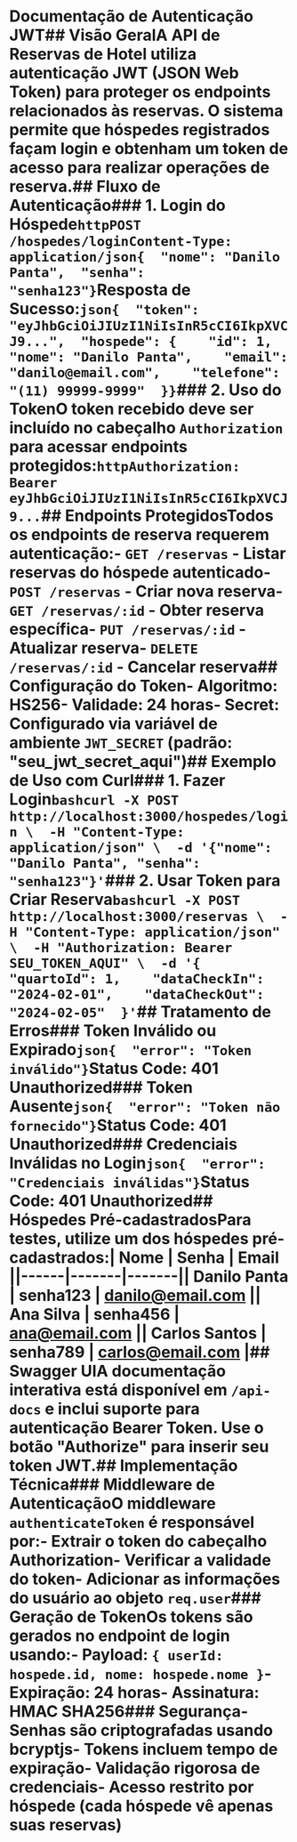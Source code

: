 # Documentação de Autenticação JWT## Visão GeralA API de Reservas de Hotel utiliza autenticação JWT (JSON Web Token) para proteger os endpoints relacionados às reservas. O sistema permite que hóspedes registrados façam login e obtenham um token de acesso para realizar operações de reserva.## Fluxo de Autenticação### 1. Login do Hóspede```httpPOST /hospedes/loginContent-Type: application/json{  "nome": "Danilo Panta",  "senha": "senha123"}```**Resposta de Sucesso:**```json{  "token": "eyJhbGciOiJIUzI1NiIsInR5cCI6IkpXVCJ9...",  "hospede": {    "id": 1,    "nome": "Danilo Panta",    "email": "danilo@email.com",    "telefone": "(11) 99999-9999"  }}```### 2. Uso do TokenO token recebido deve ser incluído no cabeçalho `Authorization` para acessar endpoints protegidos:```httpAuthorization: Bearer eyJhbGciOiJIUzI1NiIsInR5cCI6IkpXVCJ9...```## Endpoints ProtegidosTodos os endpoints de reserva requerem autenticação:- `GET /reservas` - Listar reservas do hóspede autenticado- `POST /reservas` - Criar nova reserva- `GET /reservas/:id` - Obter reserva específica- `PUT /reservas/:id` - Atualizar reserva- `DELETE /reservas/:id` - Cancelar reserva## Configuração do Token- **Algoritmo**: HS256- **Validade**: 24 horas- **Secret**: Configurado via variável de ambiente `JWT_SECRET` (padrão: "seu_jwt_secret_aqui")## Exemplo de Uso com Curl### 1. Fazer Login```bashcurl -X POST http://localhost:3000/hospedes/login \  -H "Content-Type: application/json" \  -d '{"nome": "Danilo Panta", "senha": "senha123"}'```### 2. Usar Token para Criar Reserva```bashcurl -X POST http://localhost:3000/reservas \  -H "Content-Type: application/json" \  -H "Authorization: Bearer SEU_TOKEN_AQUI" \  -d '{    "quartoId": 1,    "dataCheckIn": "2024-02-01",    "dataCheckOut": "2024-02-05"  }'```## Tratamento de Erros### Token Inválido ou Expirado```json{  "error": "Token inválido"}```**Status Code**: 401 Unauthorized### Token Ausente```json{  "error": "Token não fornecido"}```**Status Code**: 401 Unauthorized### Credenciais Inválidas no Login```json{  "error": "Credenciais inválidas"}```**Status Code**: 401 Unauthorized## Hóspedes Pré-cadastradosPara testes, utilize um dos hóspedes pré-cadastrados:| Nome | Senha | Email ||------|-------|-------|| Danilo Panta | senha123 | danilo@email.com || Ana Silva | senha456 | ana@email.com || Carlos Santos | senha789 | carlos@email.com |## Swagger UIA documentação interativa está disponível em `/api-docs` e inclui suporte para autenticação Bearer Token. Use o botão "Authorize" para inserir seu token JWT.## Implementação Técnica### Middleware de AutenticaçãoO middleware `authenticateToken` é responsável por:- Extrair o token do cabeçalho Authorization- Verificar a validade do token- Adicionar as informações do usuário ao objeto `req.user`### Geração de TokenOs tokens são gerados no endpoint de login usando:- Payload: `{ userId: hospede.id, nome: hospede.nome }`- Expiração: 24 horas- Assinatura: HMAC SHA256### Segurança- Senhas são criptografadas usando bcryptjs- Tokens incluem tempo de expiração- Validação rigorosa de credenciais- Acesso restrito por hóspede (cada hóspede vê apenas suas reservas)